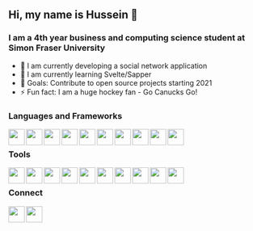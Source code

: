 ## Hi, my name is Hussein 👋

### I am a 4th year business and computing science student at Simon Fraser University
- 🔭 I am currently developing a social network application
- 🌱 I am currently learning Svelte/Sapper
- 👯 Goals: Contribute to open source projects starting 2021
- ⚡ Fun fact: I am a huge hockey fan - Go Canucks Go!

### Languages and Frameworks
<img align="left" alt="" width="32" height="32" src="https://cdn.jsdelivr.net/npm/simple-icons@v3/icons/html5.svg"/>
<img align="left" alt="" width="32" height="32" src="https://cdn.jsdelivr.net/npm/simple-icons@v3/icons/css3.svg"/>
<img align="left" alt="" width="32" height="32" src="https://cdn.jsdelivr.net/npm/simple-icons@v3/icons/javascript.svg"/>
<img align="left" alt="" width="32" height="32" src="https://cdn.jsdelivr.net/npm/simple-icons@v3/icons/typescript.svg"/>
<img align="left" alt="" width="32" height="32" src="https://cdn.jsdelivr.net/npm/simple-icons@v3/icons/react.svg"/>
<img align="left" alt="" width="32" height="32" src="https://cdn.jsdelivr.net/npm/simple-icons@v3/icons/svelte.svg"/>
<img align="left" alt="" width="32" height="32" src="https://cdn.jsdelivr.net/npm/simple-icons@v3/icons/node-dot-js.svg"/>
<img align="left" alt="" width="32" height="32" src="https://cdn.jsdelivr.net/npm/simple-icons@v3/icons/python.svg"/>
<img align="left" alt="" width="32" height="32" src="https://cdn.jsdelivr.net/npm/simple-icons@v3/icons/c.svg"/>
<img align="left" alt="" width="32" height="32" src="https://cdn.jsdelivr.net/npm/simple-icons@v3/icons/cplusplus.svg"/>

<br/>

### Tools
<img align="left" alt="" width="32" height="32" src="https://cdn.jsdelivr.net/npm/simple-icons@v3/icons/visualstudiocode.svg"/>
<img align="left" alt="" width="32" height="32" src="https://cdn.jsdelivr.net/npm/simple-icons@v3/icons/git.svg"/>
<img align="left" alt="" width="32" height="32" src="https://cdn.jsdelivr.net/npm/simple-icons@v3/icons/figma.svg"/>
<img align="left" alt="" width="32" height="32" src="https://cdn.jsdelivr.net/npm/simple-icons@v3/icons/mongodb.svg"/>
<img align="left" alt="" width="32" height="32" src="https://cdn.jsdelivr.net/npm/simple-icons@v3/icons/firebase.svg"/>
<img align="left" alt="" width="32" height="32" src="https://cdn.jsdelivr.net/npm/simple-icons@v3/icons/graphql.svg"/>
<img align="left" alt="" width="32" height="32" src="https://cdn.jsdelivr.net/npm/simple-icons@v3/icons/postman.svg"/>
<img align="left" alt="" width="32" height="32" src="https://cdn.jsdelivr.net/npm/simple-icons@v3/icons/windows.svg"/>
<img align="left" alt="" width="32" height="32" src="https://cdn.jsdelivr.net/npm/simple-icons@v3/icons/linux.svg"/>
<img align="left" alt="" width="32" height="32" src="https://cdn.jsdelivr.net/npm/simple-icons@v3/icons/microsoftoffice.svg"/>

<br/>

### Connect
[<img align="left" alt="" width="32" height="32" src="https://cdn.jsdelivr.net/npm/simple-icons@v3/icons/linkedin.svg"/>][linkedin]
[<img align="left" alt="" width="32" height="32" src="https://cdn.jsdelivr.net/npm/simple-icons@v3/icons/twitter.svg"/>][twitter]

[linkedin]: https://www.linkedin.com/in/hfawazbc/
[twitter]: https://twitter.com/hfawazbc
